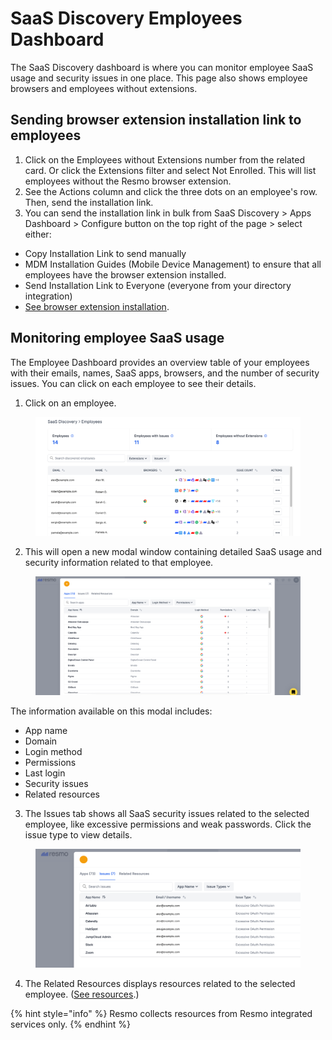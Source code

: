 # SaaS Discovery Employees Dashboard

The SaaS Discovery dashboard is where you can monitor employee SaaS usage and security issues in one place. This page also shows employee browsers and employees without extensions.&#x20;

## Sending browser extension installation link to employees

1. Click on the Employees without Extensions number from the related card. Or click the Extensions filter and select Not Enrolled. This will list employees without the Resmo browser extension.&#x20;
2. See the Actions column and click the three dots on an employee's row. Then, send the installation link.&#x20;
3. You can send the installation link in bulk from SaaS Discovery > Apps Dashboard > Configure button on the top right of the page > select either:

* Copy Installation Link to send manually
* MDM Installation Guides (Mobile Device Management) to ensure that all employees have the browser extension installed.
* Send Installation Link to Everyone (everyone from your directory integration)
* [See browser extension installation](saas-discovery.md#installing-the-browser-extension).

## Monitoring employee SaaS usage

The Employee Dashboard provides an overview table of your employees with their emails, names, SaaS apps, browsers, and the number of security issues. You can click on each employee to see their details.

1. Click on an employee.

<figure><img src="../.gitbook/assets/saas-usage-employee-dashboard.png" alt=""><figcaption></figcaption></figure>

2. This will open a new modal window containing detailed SaaS usage and security information related to that employee.&#x20;

<figure><img src="../.gitbook/assets/employee-details.png" alt=""><figcaption></figcaption></figure>

The information available on this modal includes:

* App name
* Domain
* Login method
* Permissions
* Last login
* Security issues
* Related resources

3. The Issues tab shows all SaaS security issues related to the selected employee, like excessive permissions and weak passwords. Click the issue type to view details.

<figure><img src="../.gitbook/assets/saas-security-issues.png" alt=""><figcaption></figcaption></figure>

4. The Related Resources displays resources related to the selected employee. ([See resources](broken-reference).)&#x20;

{% hint style="info" %}
Resmo collects resources from Resmo integrated services only.&#x20;
{% endhint %}

